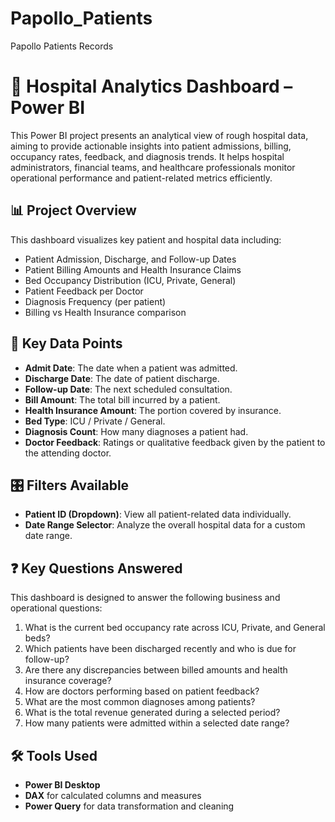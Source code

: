# Papollo_Patients
Papollo Patients Records

# 🏥 Hospital Analytics Dashboard – Power BI

This Power BI project presents an analytical view of rough hospital data, aiming to provide actionable insights into patient admissions, billing, occupancy rates, feedback, and diagnosis trends. It helps hospital administrators, financial teams, and healthcare professionals monitor operational performance and patient-related metrics efficiently.

## 📊 Project Overview

This dashboard visualizes key patient and hospital data including:

- Patient Admission, Discharge, and Follow-up Dates
- Patient Billing Amounts and Health Insurance Claims
- Bed Occupancy Distribution (ICU, Private, General)
- Patient Feedback per Doctor
- Diagnosis Frequency (per patient)
- Billing vs Health Insurance comparison

## 🧾 Key Data Points

- **Admit Date**: The date when a patient was admitted.
- **Discharge Date**: The date of patient discharge.
- **Follow-up Date**: The next scheduled consultation.
- **Bill Amount**: The total bill incurred by a patient.
- **Health Insurance Amount**: The portion covered by insurance.
- **Bed Type**: ICU / Private / General.
- **Diagnosis Count**: How many diagnoses a patient had.
- **Doctor Feedback**: Ratings or qualitative feedback given by the patient to the attending doctor.

## 🎛️ Filters Available

- **Patient ID (Dropdown)**: View all patient-related data individually.
- **Date Range Selector**: Analyze the overall hospital data for a custom date range.

## ❓ Key Questions Answered

This dashboard is designed to answer the following business and operational questions:

1. What is the current bed occupancy rate across ICU, Private, and General beds?
2. Which patients have been discharged recently and who is due for follow-up?
3. Are there any discrepancies between billed amounts and health insurance coverage?
4. How are doctors performing based on patient feedback?
5. What are the most common diagnoses among patients?
6. What is the total revenue generated during a selected period?
7. How many patients were admitted within a selected date range?

## 🛠️ Tools Used

- **Power BI Desktop**
- **DAX** for calculated columns and measures
- **Power Query** for data transformation and cleaning



